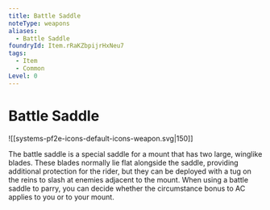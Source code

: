 ```yaml
---
title: Battle Saddle
noteType: weapons
aliases:
  - Battle Saddle
foundryId: Item.rRaKZbpijrHxNeu7
tags:
  - Item
  - Common
Level: 0
---
```


# Battle Saddle
![[systems-pf2e-icons-default-icons-weapon.svg|150]]

The battle saddle is a special saddle for a mount that has two large, winglike blades. These blades normally lie flat alongside the saddle, providing additional protection for the rider, but they can be deployed with a tug on the reins to slash at enemies adjacent to the mount. When using a battle saddle to parry, you can decide whether the circumstance bonus to AC applies to you or to your mount.
